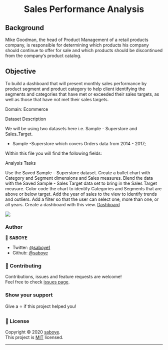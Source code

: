 <h1 align="center"> Sales Performance Analysis </h1>

## Background 

Mike Goodman, the head of Product Management of a retail products company, is responsible for determining which products his company should continue to offer for sale and which products should be discontinued from the company’s product catalog. 

## Objective


To build a dashboard that will present monthly sales performance by product segment and product category to help client identifying the segments and categories that have met or exceeded their sales targets, as well as those that have not met their sales targets. 

Domain: Ecommerce

Dataset Description

We will be using two datasets here i.e. Sample - Superstore and Sales_Target.

* Sample -Superstore which covers Orders data from 2014 - 2017;

Within this file you will find the following fields:

Analysis Tasks

Use the Saved Sample – Superstore dataset. 
Create a bullet chart with Category and Segment dimensions and Sales measures. 
Blend the data with the Saved Sample - Sales Target data set to bring in the Sales Target measure. 
Color code the chart to identify Categories and Segments that are above or below target. 
Add the year of sales to the view to identify trends and outliers. 
Add a filter so that the user can select one, more than one, or all years. 
Create a dashboard with this view.
<a href="https://public.tableau.com/profile/samuel.g.#!/vizhome/SalesPerformacevsTarget/SalesPerformancevsTargetDB">Dashboard</a>
<div class='tableauPlaceholder' id='viz1612625908034' style='position: relative'><noscript><a href='#'><img alt=' ' src='https:&#47;&#47;public.tableau.com&#47;static&#47;images&#47;Sa&#47;SalesPerformacevsTarget&#47;SalesPerformancevsTargetDB&#47;1_rss.png' style='border: none' /></a></noscript><object class='tableauViz'  style='display:none;'><param name='host_url' value='https%3A%2F%2Fpublic.tableau.com%2F' /> <param name='embed_code_version' value='3' /> <param name='site_root' value='' /><param name='name' value='SalesPerformacevsTarget&#47;SalesPerformancevsTargetDB' /><param name='tabs' value='no' /><param name='toolbar' value='yes' /><param name='static_image' value='https:&#47;&#47;public.tableau.com&#47;static&#47;images&#47;Sa&#47;SalesPerformacevsTarget&#47;SalesPerformancevsTargetDB&#47;1.png' /> <param name='animate_transition' value='yes' /><param name='display_static_image' value='yes' /><param name='display_spinner' value='yes' /><param name='display_overlay' value='yes' /><param name='display_count' value='yes' /><param name='language' value='en' /></object></div>                

### Author

👤 **SABOYE**

* Twitter: [@saboye1](https://twitter.com/saboye1 )
* Github: [@saboye](https://github.com/saboye)

### 🤝 Contributing

Contributions, issues and feature requests are welcome!<br />Feel free to check [issues page](https://github.com/saboye/Sales-Performance-Analysis/issues).

### Show your support

Give a ⭐️ if this project helped you!

### 📝 License

Copyright © 2020 [saboye](https://github.com/saboye).<br />
This project is [MIT](https://github.com/saboye/Sales-Performance-Analysis/blob/master/LICENSE) licensed.

***
